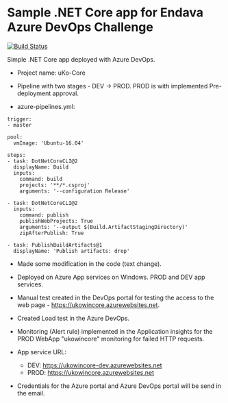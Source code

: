 # Sample .NET Core app for Endava Azure DevOps Challenge

[![Build Status](https://dev.azure.com/ivazure/uKo-Core/_apis/build/status/uKo12.pipelines-dotnet-core?branchName=master)](https://dev.azure.com/ivazure/uKo-Core/_build/latest?definitionId=2&branchName=master)

Simple .NET Core app deployed with Azure DevOps. 

- Project name: uKo-Core

- Pipeline with two stages - DEV -> PROD. PROD is with implemented Pre-deployment approval.

- azure-pipelines.yml:

```
trigger:
- master

pool:
  vmImage: 'Ubuntu-16.04'
 
steps:
- task: DotNetCoreCLI@2
  displayName: Build
  inputs:
    command: build
    projects: '**/*.csproj'
    arguments: '--configuration Release'

- task: DotNetCoreCLI@2
  inputs:
    command: publish
    publishWebProjects: True
    arguments: '--output $(Build.ArtifactStagingDirectory)'
    zipAfterPublish: True

- task: PublishBuildArtifacts@1
  displayName: 'Publish artifacts: drop'
```

- Made some modification in the code (text change).

- Deployed on Azure App services on Windows. PROD and DEV app services.

- Manual test created in the DevOps portal for testing the access to the web page - https://ukowincore.azurewebsites.net.
 
- Created Load test in the Azure DevOps.

- Monitoring (Alert rule) implemented in the Application insights for the PROD WebApp "ukowincore" monitoring for failed HTTP requests.

- App service URL:

  - DEV: https://ukowincore-dev.azurewebsites.net
  - PROD: https://ukowincore.azurewebsites.net

- Credentials for the Azure portal and Azure DevOps portal will be send in the email.

